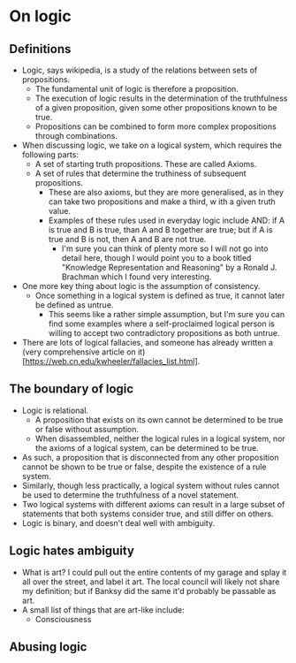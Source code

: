 # On logic

## Definitions
- Logic, says wikipedia, is a study of the relations between sets of propositions.
    - The fundamental unit of logic is therefore a proposition.
    - The execution of logic results in the determination of the truthfulness of a given proposition, given some other propositions known to be true.
    - Propositions can be combined to form more complex propositions through combinations.
- When discussing logic, we take on a logical system, which requires the following parts:
    - A set of starting truth propositions. These are called Axioms.
    - A set of rules that determine the truthiness of subsequent propositions. 
        - These are also axioms, but they are more generalised, as in they can take two propositions and make a third, w    ith a given truth value.
        - Examples of these rules used in everyday logic include AND: if A is true and B is true, than  A and B together are true; but if A is true and B is not, then A and B are not true. 
            - I'm sure you can think of plenty more so I will not go into detail here, though I would point you to a book titled "Knowledge Representation and Reasoning" by a Ronald J. Brachman which I found very interesting.
- One more key thing about logic is the assumption of consistency.
    - Once something in a logical system is defined as true, it cannot later be defined as untrue. 
        - This seems like a rather simple assumption, but I'm sure you can find some examples where a self-proclaimed logical person is willing to accept two contradictory propositions as both untrue.
- There are lots of logical fallacies, and someone has already written a (very comprehensive article on it)[https://web.cn.edu/kwheeler/fallacies_list.html].

## The boundary of logic
- Logic is relational. 
    - A proposition that exists on its own cannot be determined to be true or false without assumption.
    - When disassembled, neither the logical rules in a logical system, nor the axioms of a logical system, can be determined to be true.
- As such, a proposition that is disconnected from any other proposition cannot be shown to be true or false, despite the existence of a rule system.
- Similarly, though less practically, a logical system without rules cannot be used to determine the truthfulness of a novel statement.
- Two logical systems with different axioms can result in a large subset of statements that both systems consider true, and still differ on others.
- Logic is binary, and doesn't deal well with ambiguity. 

## Logic hates ambiguity
- What is art? I could pull out the entire contents of my garage and splay it all over the street, and label it art. The local council will likely not share my definition; but if Banksy did the same it'd probably be passable as art.
- A small list of things that are art-like include:
    - Consciousness

## Abusing logic

